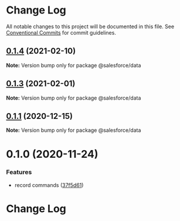 # Change Log

All notable changes to this project will be documented in this file.
See [Conventional Commits](https://conventionalcommits.org) for commit guidelines.

## [0.1.4](https://github.com/salesforcecli/data/compare/@salesforce/data@0.1.3...@salesforce/data@0.1.4) (2021-02-10)

**Note:** Version bump only for package @salesforce/data





## [0.1.3](https://github.com/salesforcecli/data/compare/@salesforce/data@0.1.1...@salesforce/data@0.1.3) (2021-02-01)

**Note:** Version bump only for package @salesforce/data





## [0.1.1](https://github.com/salesforcecli/data/compare/@salesforce/data@0.1.0...@salesforce/data@0.1.1) (2020-12-15)

**Note:** Version bump only for package @salesforce/data

# 0.1.0 (2020-11-24)

### Features

- record commands ([37f5d61](https://github.com/salesforcecli/data/commit/37f5d61f65055c76aceac85077fd484c810bd49c))

# Change Log
